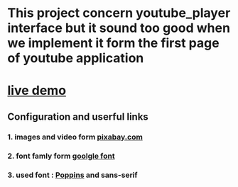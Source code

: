 # This project concern youtube_player interface but it sound too good when we implement  it form the first page of youtube application

# [live demo](https://chrissiku.github.io/youtube_player_app/)

## Configuration and userful links
   ### 1. images and video form [pixabay.com](https://pixabay.com/fr)
   ### 2. font famly form [goolgle font](https://fonts.google.com/) 
   ### 3. used font : [Poppins](https://fonts.google.com/specimen/Poppins?query=poppin) and sans-serif
